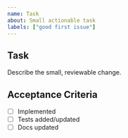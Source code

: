 ```yaml
---
name: Task
about: Small actionable task
labels: ["good first issue"]
---
```


## Task

Describe the small, reviewable change.

## Acceptance Criteria
- [ ] Implemented
- [ ] Tests added/updated
- [ ] Docs updated
